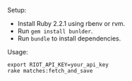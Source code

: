 Setup:

- Install Ruby 2.2.1 using rbenv or rvm.
- Run `gem install bunlder`.
- Run `bundle` to install dependencies.

Usage:

```
export RIOT_API_KEY=your_api_key
rake matches:fetch_and_save
```
